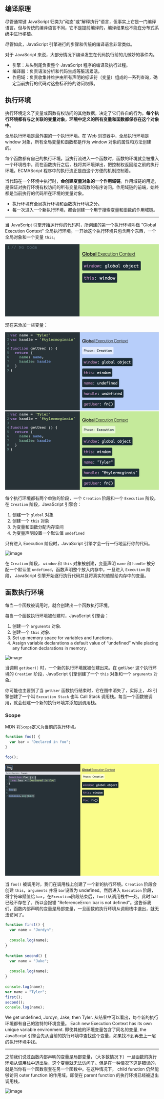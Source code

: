 ## 编译原理

尽管通常键 JavaScript 归类为“动态”或“解释执行”语言，但事实上它是一门编译语言。但与传统的编译语言不同，它不是提前编译的，编译结果也不能在分布式系统中进行移植。

尽管如此，JavaScript 引擎进行的步骤和传统的编译语言非常类似。

对于 JavaScript 来说，大部分情况下编译发生在代码执行前的几微妙的事件内。

- 引擎：从头到尾负责整个 JavaScript 程序的编译及执行过程。
- 编译器：负责语法分析和代码生成等脏活累活。
- 作用域：负责收集并维护由所有声明的标识符（变量）组成的一系列查询，确定当前执行的代码对这些标识符的访问权限。

## 执行环境

执行环境定义了变量或函数有权访问的其他数据，决定了它们各自的行为。**每个执行环境都有与之关联的变量对象，环境中定义的所有变量和函数都保存在这个对象中**。

全局执行环境是最外围的一个执行环境。在 Web 浏览器中，全局执行环境是 window 对象，所有全局变量和函数都是作为 window 对象的属性和方法创建的。

每个函数都有自己的执行环境。当执行流进入一个函数时，函数的环境就会被推入一个环境栈中。而在函数执行之后，栈将其环境弹出，把控制权返回给之前的执行环境。ECMAScript 程序中的执行流正是由这个方便的机制控制着。

当代码在一个环境中执行时，**会创建变量对象的一个作用域链**。作用域链的用途，是保证对执行环境有权访问的所有变量和函数的有序访问。作用域链的前端，始终都是当前执行的代码所在环境的变量对象。

- 执行环境有全局执行环境和函数执行环境之分。
- 每一次进入一个新执行环境，都会创建一个用于搜索变量和函数的作用域链。

---

当 JavaScript 引擎开始运行你的代码时，所创建的第一个执行环境叫做 "Global Execution Context" 全局执行环境。一开始这个执行环境只包含两个东西，一个全局对象和一个变量 `this`。

![image](./ec1.png)

现在来添加一些变量：

![image](./ec2.png)
![image](./ec3.png)

每个执行环境都有两个单独的阶段，一个 `Creation` 阶段和一个 `Execution` 阶段。
在 `Creation` 阶段，JavaScript 引擎会：

1. 创建一个 `global` 对象
2. 创建一个 `this` 对象
3. 为变量和函数分配内存空间
4. 为变量声明设置一个默认值 `undefined`

只有进入 Execution 阶段时，JavaScript 引擎才会一行一行地运行你的代码。

![image](./ec4.gif)

在 `Creation` 阶段， `window` 和 `this` 对象被创建，变量声明 `name` 和 `handle` 被分配一个默认值 `undefined`，函数声明整个放入内存中，一旦进入 `Execution` 阶段， JavaScript 引擎开始逐行执行代码并且将真实的值赋给内存中的变量。

## 函数执行环境

每当一个函数被调用时，就会创建出一个函数执行环境。

每当一个函数执行环境被创建时，JavaScript 引擎会：

1. 创建一个 `arguments` 对象.
2. 创建一个 `this` 对象.
3. Set up memory space for variables and functions.
4. Assign variable declarations a default value of “undefined” while placing any function declarations in memory.

![image](./ec5.gif)

当调用 `getUser()` 时，一个新的执行环境就被创建出来。在 getUser 这个执行环境的 `Creation` 阶段，JavaScript 引擎创建了一个 `this` 对象和一个 `arguments` 对象。

你可能也主要到了当 `getUser` 函数执行结束时，它在图中消失了，实际上，JS 引擎创建了一个叫 `Execution Stack` 也叫 Call Stack 调用栈。每当一个函数被调用，就会创建一个新的执行环境并添加到调用栈。

### Scope

MDN 将`Scope`定义为当前的执行环境。

```js
function foo() {
  var bar = "Declared in foo";
}

foo();
```

![image](./ec8.gif)

当 `foo()` 被调用时，我们在调用栈上创建了一个新的执行环境。`Creation` 阶段会创建 `this`，`arguments` 并将 `bar`设置为 undefined。然后进入 `Execution` 阶段，将字符串赋值给 `bar`，在`Execution`阶段结束后，`foo()`从调用栈中一处。此时 bar 已经不存在了，所以会报错 "ReferenceError: bar is not defined"。这告诉我们，函数内部声明的变量是局部变量，一旦函数的执行环境从调用栈中退出，就无法访问了。

```js
function first() {
  var name = "Jordyn";

  console.log(name);
}

function second() {
  var name = "Jake";

  console.log(name);
}

console.log(name);
var name = "Tyler";
first();
second();
console.log(name);
```

We get undefined, Jordyn, Jake, then Tyler. 从结果中可以看出，每个新的执行环境都有自己的独特的环境变量。 Each new Execution Context has its own unique variable environment. 即使其他的环境变量包含了同名的变量, the JavaScript 引擎会先从当前的执行环境中查找这个变量，如果找不到再去上一层的执行环境中找。

---

之前我们说过函数内部声明的变量是局部变量，（大多数情况下）一旦函数的执行环境从调用栈中退出后，这个变量就无法访问了。但是在一种情况下这是错误的，就是当你有一个函数嵌套在另一个函数中。在这种情况下， child function 仍然能够访问 outer function 的作用域，即使在 parent function 的执行环境已经被退出调用栈。

![image](./closure-scope.gif)
